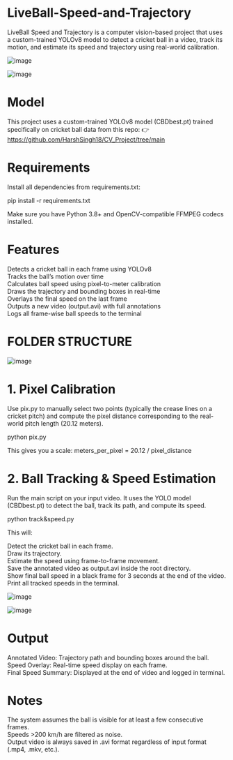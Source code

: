 # LiveBall-Speed-and-Trajectory

LiveBall Speed and Trajectory is a computer vision-based project that uses a custom-trained YOLOv8 model to detect a cricket ball in a video, track its motion, and estimate its speed and trajectory using real-world calibration.

![image](https://github.com/user-attachments/assets/1918670a-75f5-4daf-aacd-2c758bea8902)


![image](https://github.com/user-attachments/assets/d1fbed66-ceb4-4ff3-ba7a-ad613168690b)


# Model
This project uses a custom-trained YOLOv8 model (CBDbest.pt) trained specifically on cricket ball data from this repo:
👉 https://github.com/HarshSingh18/CV_Project/tree/main


# Requirements
Install all dependencies from requirements.txt:


pip install -r requirements.txt

Make sure you have Python 3.8+ and OpenCV-compatible FFMPEG codecs installed.

# Features
Detects a cricket ball in each frame using YOLOv8
<br>
Tracks the ball’s motion over time
<br>
Calculates ball speed using pixel-to-meter calibration
<br>
Draws the trajectory and bounding boxes in real-time
<br>
Overlays the final speed on the last frame
<br>
Outputs a new video (output.avi) with full annotations
<br>
Logs all frame-wise ball speeds to the terminal


# FOLDER STRUCTURE

![image](https://github.com/user-attachments/assets/292a5ac6-777a-4150-9753-7ec3d4444258)


# 1. Pixel Calibration
   
Use pix.py to manually select two points (typically the crease lines on a cricket pitch) and compute the pixel distance corresponding to the real-world pitch length (20.12 meters).

python pix.py


This gives you a scale:
meters_per_pixel = 20.12 / pixel_distance

# 2. Ball Tracking & Speed Estimation
Run the main script on your input video. It uses the YOLO model (CBDbest.pt) to detect the ball, track its path, and compute its speed.

python track\&speed.py

This will:

Detect the cricket ball in each frame.
<br>
Draw its trajectory.
<br>
Estimate the speed using frame-to-frame movement.
<br>
Save the annotated video as output.avi inside the root directory.
<br>
Show final ball speed in a black frame for 3 seconds at the end of the video.
<br>
Print all tracked speeds in the terminal.
<br>


![image](https://github.com/user-attachments/assets/9020dce3-7639-4b90-8095-a07374970847)


![image](https://github.com/user-attachments/assets/97e9338a-b35d-4715-b2ec-8fab3ebd6b22)


# Output
Annotated Video: Trajectory path and bounding boxes around the ball.
<br>
Speed Overlay: Real-time speed display on each frame.
<br>
Final Speed Summary: Displayed at the end of video and logged in terminal.
<br>


# Notes
The system assumes the ball is visible for at least a few consecutive frames.
<br>
Speeds >200 km/h are filtered as noise.
<br>
Output video is always saved in .avi format regardless of input format (.mp4, .mkv, etc.).
<br>















